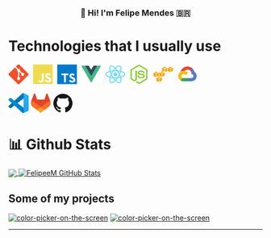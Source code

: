 <h3 align="center">👋 Hi! I'm Felipe Mendes 🇧🇷</h3>

# Technologies that I usually use

<img src="https://github.com/devicons/devicon/blob/master/icons/git/git-original.svg" title="Git" alt="Git" width="40" height="40"/>&nbsp;
<img src="https://github.com/devicons/devicon/blob/master/icons/javascript/javascript-plain.svg" title="JavaScript" alt="JavaScript" width="40" height="40"/>&nbsp;
<img src="https://github.com/devicons/devicon/blob/master/icons/typescript/typescript-plain.svg" title="TypeScript" alt="TypeScript" width="40" height="40"/>&nbsp;
<img src="https://github.com/devicons/devicon/blob/master/icons/vuejs/vuejs-original.svg" title="Vue" alt="Vue" width="40" height="40"/>&nbsp;
<img src="https://github.com/devicons/devicon/blob/master/icons/react/react-original.svg" title="React" alt="React" width="40" height="40"/>&nbsp;
<img src="https://github.com/devicons/devicon/blob/master/icons/nodejs/nodejs-original.svg" title="Node" alt="Node" width="40" height="40"/>&nbsp;
<img src="https://github.com/devicons/devicon/blob/master/icons/amazonwebservices/amazonwebservices-original.svg" title="AWS" alt="AWS" width="40" height="40"/>&nbsp;
<img src="https://github.com/devicons/devicon/blob/master/icons/googlecloud/googlecloud-original.svg" title="GoogleCloud" alt="GoogleCloud" width="40" height="40"/>&nbsp;


<p align="left">

  <img src="https://github.com/devicons/devicon/blob/master/icons/vscode/vscode-original.svg" title="VsCode" alt="VsCode" width="40" height="40"/>  
  <img src="https://github.com/devicons/devicon/blob/master/icons/gitlab/gitlab-original.svg" title="Gitlab" alt="Gitlab" width="40" height="40"/>  
  <img src="https://github.com/devicons/devicon/blob/master/icons/github/github-original.svg" title="Github" alt="Github" width="40" height="40"/>
</p>

# 📊 Github Stats
<div>
<a href="https://github.com/FelipeeM/FelipeeM">
  <img align="center" src="https://github-readme-stats.vercel.app/api/top-langs/?username=FelipeeM&hide=java&theme=dark&show_icons=true" />
</a>

<a href="[https://github.com/FelipeeM/FelipeeM](https://github.com/FelipeeM/FelipeeM)">
  <img align="center" src="https://github-readme-stats.vercel.app/api?username=FelipeeM&show_icons=true&line_height=27&count_private=true&theme=dark&show_icons=true" alt="FelipeeM GitHub Stats" />
</a>
</div>

<p align="center" style="margin-top:10px">
    <h2>Some of my projects</h2>
</p>

  [![color-picker-on-the-screen](https://github-readme-stats.vercel.app/api/pin/?username=FelipeeM&repo=color-picker-on-the-screen&theme=dark&show_icons=true)](https://github.com/FelipeeM/color-picker-on-the-screen)
  [![color-picker-on-the-screen](https://github-readme-stats.vercel.app/api/pin/?username=FelipeeM&repo=SIM800L-GPRS-connect&theme=dark&show_icons=true)](https://github.com/FelipeeM/SIM800L-GPRS-connect)


  
 ---
